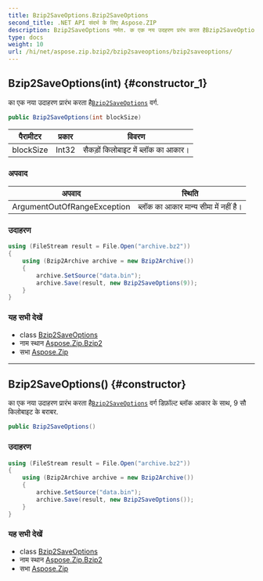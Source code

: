 ```yaml
---
title: Bzip2SaveOptions.Bzip2SaveOptions
second_title: .NET API संदर्भ के लिए Aspose.ZIP
description: Bzip2SaveOptions नर्मत. क एक नय उदहरण प्ररंभ करत हैBzip2SaveOptions वर्ग.
type: docs
weight: 10
url: /hi/net/aspose.zip.bzip2/bzip2saveoptions/bzip2saveoptions/
---
```

## Bzip2SaveOptions(int) {#constructor_1}

का एक नया उदाहरण प्रारंभ करता है[`Bzip2SaveOptions`](../) वर्ग.

```csharp
public Bzip2SaveOptions(int blockSize)
```

| पैरामीटर | प्रकार | विवरण |
| --- | --- | --- |
| blockSize | Int32 | सैकड़ों किलोबाइट में ब्लॉक का आकार। |

### अपवाद

| अपवाद | स्थिति |
| --- | --- |
| ArgumentOutOfRangeException | ब्लॉक का आकार मान्य सीमा में नहीं है। |

### उदाहरण

```csharp
using (FileStream result = File.Open("archive.bz2"))
{
    using (Bzip2Archive archive = new Bzip2Archive())
    {
        archive.SetSource("data.bin");
        archive.Save(result, new Bzip2SaveOptions(9));
    }
}
```

### यह सभी देखें

* class [Bzip2SaveOptions](../)
* नाम स्थान [Aspose.Zip.Bzip2](../../bzip2saveoptions/)
* सभा [Aspose.Zip](../../../)

---

## Bzip2SaveOptions() {#constructor}

का एक नया उदाहरण प्रारंभ करता है[`Bzip2SaveOptions`](../) वर्ग डिफ़ॉल्ट ब्लॉक आकार के साथ, 9 सौ किलोबाइट के बराबर.

```csharp
public Bzip2SaveOptions()
```

### उदाहरण

```csharp
using (FileStream result = File.Open("archive.bz2"))
{
    using (Bzip2Archive archive = new Bzip2Archive())
    {
        archive.SetSource("data.bin");
        archive.Save(result, new Bzip2SaveOptions());
    }
}
```

### यह सभी देखें

* class [Bzip2SaveOptions](../)
* नाम स्थान [Aspose.Zip.Bzip2](../../bzip2saveoptions/)
* सभा [Aspose.Zip](../../../)


